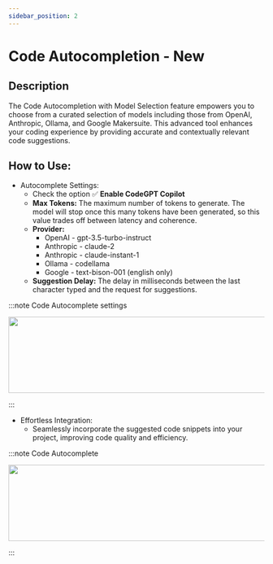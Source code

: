 ```yaml
---
sidebar_position: 2
---
```


# Code Autocompletion - New

## Description
The Code Autocompletion with Model Selection feature empowers you to choose from a curated selection of models including those from OpenAI, Anthropic, Ollama, and Google Makersuite. This advanced tool enhances your coding experience by providing accurate and contextually relevant code suggestions.

## How to Use:
- Autocomplete Settings:
    - Check the option ✅ **Enable CodeGPT Copilot**
    - **Max Tokens:** The maximum number of tokens to generate. The model will stop once this many tokens have been generated, so this value trades off between latency and coherence.
    - **Provider:**
        - OpenAI - gpt-3.5-turbo-instruct
        - Anthropic - claude-2
        - Anthropic - claude-instant-1
        - Ollama - codellama
        - Google - text-bison-001 (english only)
    - **Suggestion Delay:** The delay in milliseconds between the last character typed and the request for suggestions.

:::note Code Autocomplete settings
<p align="center">
      <img width="600" height="150" src="https://github.com/davila7/code-gpt-docs/assets/6216945/b4b09276-bc7e-4a8d-847b-371a8bd34488" />
</p>
:::

- Effortless Integration:
    - Seamlessly incorporate the suggested code snippets into your project, improving code quality and efficiency.

:::note Code Autocomplete
<p align="center">
      <img width="600" height="150" src="https://github.com/davila7/code-gpt-docs/assets/6216945/cc3bb10a-5528-4671-8cc7-522e957e2bdd" />
</p>
:::
